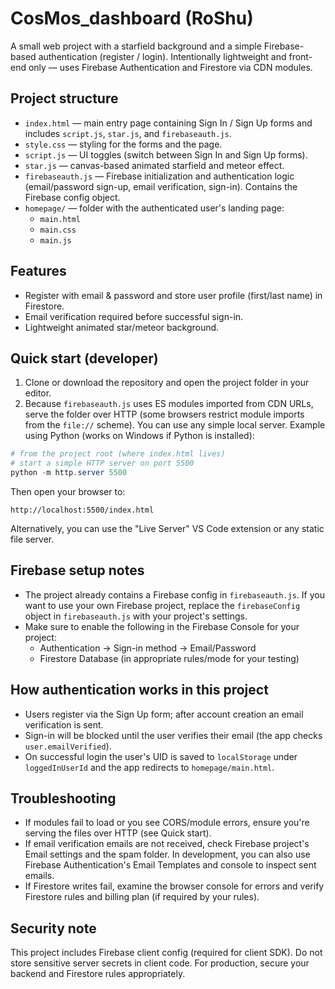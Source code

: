 # CosMos_dashboard (RoShu)

A small web project with a starfield background and a simple Firebase-based authentication (register / login). Intentionally lightweight and front-end only — uses Firebase Authentication and Firestore via CDN modules.

## Project structure

- `index.html` — main entry page containing Sign In / Sign Up forms and includes `script.js`, `star.js`, and `firebaseauth.js`.
- `style.css` — styling for the forms and the page.
- `script.js` — UI toggles (switch between Sign In and Sign Up forms).
- `star.js` — canvas-based animated starfield and meteor effect.
- `firebaseauth.js` — Firebase initialization and authentication logic (email/password sign-up, email verification, sign-in). Contains the Firebase config object.
- `homepage/` — folder with the authenticated user's landing page:
  - `main.html`
  - `main.css`
  - `main.js`

## Features

- Register with email & password and store user profile (first/last name) in Firestore.
- Email verification required before successful sign-in.
- Lightweight animated star/meteor background.

## Quick start (developer)

1. Clone or download the repository and open the project folder in your editor.
2. Because `firebaseauth.js` uses ES modules imported from CDN URLs, serve the folder over HTTP (some browsers restrict module imports from the `file://` scheme). You can use any simple local server. Example using Python (works on Windows if Python is installed):

```powershell
# from the project root (where index.html lives)
# start a simple HTTP server on port 5500
python -m http.server 5500
```

Then open your browser to:

```
http://localhost:5500/index.html
```

Alternatively, you can use the "Live Server" VS Code extension or any static file server.

## Firebase setup notes

- The project already contains a Firebase config in `firebaseauth.js`. If you want to use your own Firebase project, replace the `firebaseConfig` object in `firebaseauth.js` with your project's settings.
- Make sure to enable the following in the Firebase Console for your project:
  - Authentication -> Sign-in method -> Email/Password
  - Firestore Database (in appropriate rules/mode for your testing)

## How authentication works in this project

- Users register via the Sign Up form; after account creation an email verification is sent.
- Sign-in will be blocked until the user verifies their email (the app checks `user.emailVerified`).
- On successful login the user's UID is saved to `localStorage` under `loggedInUserId` and the app redirects to `homepage/main.html`.

## Troubleshooting

- If modules fail to load or you see CORS/module errors, ensure you're serving the files over HTTP (see Quick start).
- If email verification emails are not received, check Firebase project's Email settings and the spam folder. In development, you can also use Firebase Authentication's Email Templates and console to inspect sent emails.
- If Firestore writes fail, examine the browser console for errors and verify Firestore rules and billing plan (if required by your rules).

## Security note

This project includes Firebase client config (required for client SDK). Do not store sensitive server secrets in client code. For production, secure your backend and Firestore rules appropriately.

